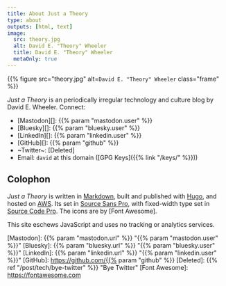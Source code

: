 ```yaml
---
title: About Just a Theory
type: about
outputs: [html, text]
image:
  src: theory.jpg
  alt: David E. "Theory" Wheeler
  title: David E. "Theory" Wheeler
  metaOnly: true
---
```


{{% figure src="theory.jpg" alt=`David E. "Theory" Wheeler` class="frame" %}}

*Just a Theory* is an periodically irregular technology and culture blog by
David E. Wheeler. Connect:

*   [Mastodon][]: {{% param "mastodon.user" %}}
*   [Bluesky][]: {{% param "bluesky.user" %}}
*   [LinkedIn][]: {{% param "linkedin.user" %}}
*   [GitHub][]: {{% param "github" %}}
*   ~Twitter~: [Deleted]
*   Email: `david` at this domain ([GPG Keys]({{% link "/keys/" %}}))

Colophon
--------

*Just a Theory* is written in [Markdown], built and published with [Hugo], and
hosted on [AWS]. Its set in [Source Sans Pro], with fixed-width type set in
[Source Code Pro]. The icons are by [Font Awesome].

This site eschews JavaScript and uses no tracking or analytics services.

  [Markdown]: https://daringfireball.net/projects/markdown/
  [Hugo]: https://gohugo.io
  [AWS]: https://aws.amazon.com/
  [Source Sans Pro]: https://github.com/adobe-fonts/source-sans-pro
  [Source Code Pro]: https://github.com/adobe-fonts/source-code-pro
  [Mastodon]: {{% param "mastodon.url" %}} "{{% param "mastodon.user" %}}"
  [Bluesky]: {{% param "bluesky.url" %}} "{{% param "bluesky.user" %}}"
  [LinkedIn]: {{% param "linkedin.url" %}} "{{% param "linkedin.user" %}}"
  [GitHub]: https://github.com/{{% param "github" %}}
  [Deleted]: {{% ref "/post/tech/bye-twitter" %}} "Bye Twitter"
  [Font Awesome]: https://fontawesome.com
